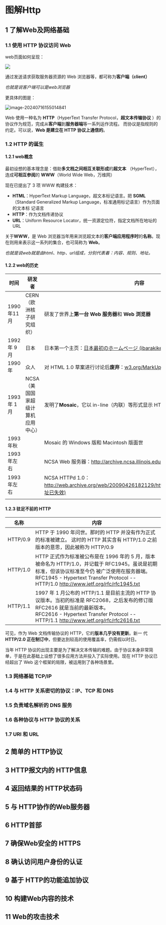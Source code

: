 # 图解Http

## 1 了解Web及网络基础

### 1.1 使用 HTTP 协议访问 Web

web页面如何呈现：

![](https://fastly.jsdelivr.net/gh/planetes-ninelie/assets/20240716154842.png)

通过发送请求获取服务器资源的 Web 浏览器等，都可称为**客户端（client）**

*也就是说客户端可以是web浏览器*

更具体的图是：

![image-20240716155014841](https://fastly.jsdelivr.net/gh/planetes-ninelie/assets/image-20240716155014841.png)

Web 使用一种名为 **HTTP**（HyperText Transfer Protocol，**超文本传输协议** ）的协议作为规范，完成从**客户端**到**服务器端**等一系列运作流程。 而协议是指规则的约定。可以说，**Web 是建立在 HTTP 协议上通信的**。

### 1.2 HTTP 的诞生

#### 1.2.1 web概念

最初设想的基本理念是：借助**多文档之间相互关联形成**的**超文本** （HyperText），连成**可相互参阅**的 **WWW**（World Wide Web，万维网）

现在已提出了 3 项 WWW 构建技术：

- **HTML**：HyperText Markup Language，超文本标记语言。把 **SGML**（Standard  Generalized Markup Language，标准通用标记语言）作为页面的文本标 记语言
- **HTTP**：作为文档传递协议
- **URL**：Uniform Resource  Locator，统一资源定位符，指定文档所在地址的 URL

关于**WWW**，是 Web 浏览器当年用来浏览超文本的**客户端应用程序时**的**名称**。现在则用来表示这一系列的集合，也可简称为 **Web**。

*也就是说web就是由html、http、url组成，分别代表着：内容、规则、地址。*

#### 1.2.2 web的历史

| 时间         | 研发者                             | 内容                                                         |
| ------------ | ---------------------------------- | ------------------------------------------------------------ |
| 1990年11月   | CERN（欧洲核子研究组织）           | 研发了世界上**第一台 Web 服务器**和 **Web 浏览器**           |
| 1992 年 9 月 | 日本                               | 日本第一个主页：[日本最初のホームページ (ibarakiken.gr.jp)](https://www.ibarakiken.gr.jp/www/) |
| 1990 年      | 众人                               | 对 HTML 1.0 草案进行讨论后**废弃**：[w3.org/MarkUp/draft-ietf-iiir-html-01.txt](https://www.w3.org/MarkUp/draft-ietf-iiir-html-01.txt) |
| 1993 年 1 月 | NCSA（美国国家超级计算机应用中心） | 发明了**Mosaic**，它以 in-line（内联）等形式显示 HTML 的图像 |
| 1993 年秋    |                                    | Mosaic 的 Windows 版和 Macintosh 版面世                      |
| 1993年左右   |                                    | NCSA Web 服务器：http://archive.ncsa.illinois.edu/mosaic.html |
| 1993年左右   |                                    | NCSA HTTPd 1.0：http://web.archive.org/web/20090426182129/http://hoohoo.ncsaillinois.edw/(原址已失效) |
|              |                                    |                                                              |

#### 1.2.3 驻足不前的 HTTP

| 名称     | 内容                                                         |
| -------- | ------------------------------------------------------------ |
| HTTP/0.9 | HTTP 于 1990 年问世。那时的 HTTP 并没有作为正式的标准被建立。 这时的 HTTP 其实含有 HTTP/1.0 之前版本的意思，因此被称为 HTTP/0.9 |
| HTTP/1.0 | HTTP 正式作为标准被公布是在 1996 年的 5 月，版本被命名为 HTTP/1.0，并记载于 RFC1945。虽说是初期标准，但该协议标准至今仍 被广泛使用在服务器端。<br />RFC1945 - Hypertext Transfer Protocol -- HTTP/1.0 http://www.ietf.org/rfc/rfc1945.txt |
| HTTP/1.1 | 1997 年 1 月公布的 HTTP/1.1 是目前主流的 HTTP 协议版本。当初的标准是 RFC2068，之后发布的修订版 RFC2616 就是当前的最新版本。<br />RFC2616 - Hypertext Transfer Protocol -- HTTP/1.1 http://www.ietf.org/rfc/rfc2616.txt |

可见，作为 Web 文档传输协议的 HTTP，它的**版本几乎没有更新**。新一 代 **HTTP/2.0 正在制订中**，但要达到较高的使用覆盖率，仍需假以时日。

当年 HTTP 协议的出现主要是为了解决文本传输的难题。由于协议本身非常简单，于是在此基础上设想了很多应用方法并投入了实际使用。现在 HTTP 协议已经超出了 Web 这个框架的局限，被运用到了各种场景里。

### 1.3 网络基础 TCP/IP









### 1.4 与 HTTP 关系密切的协议：IP、TCP 和 DNS



### 1.5 负责域名解析的 DNS 服务



### 1.6 各种协议与 HTTP 协议的关系



### 1.7 URI 和 URL



## 2 简单的 HTTP协议



## 3 HTTP报文内的 HTTP信息



## 4 返回结果的 HTTP状态码



## 5 与 HTTP协作的Web服务器



## 6 HTTP首部



## 7 确保Web安全的 HTTPS



## 8 确认访问用户身份的认证



## 9 基于 HTTP的功能追加协议



## 10 构建Web内容的技术



## 11 Web的攻击技术



